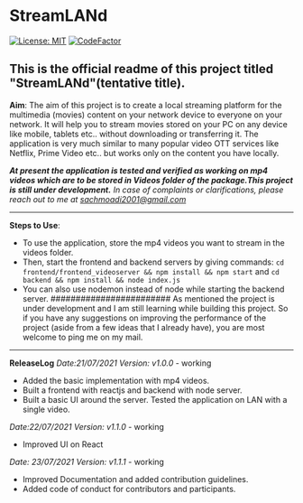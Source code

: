 # StreamLANd
[![License: MIT](https://img.shields.io/badge/License-MIT-yellow.svg)](https://opensource.org/licenses/MIT) [![CodeFactor](https://www.codefactor.io/repository/github/sachmo99/streamland/badge)](https://www.codefactor.io/repository/github/sachmo99/streamland)

## This is the official readme of this project titled "StreamLANd"(tentative title).

**Aim**: The aim of this project is to create a local streaming platform for the multimedia (movies) content on your network device to everyone on your network. It will help you to stream movies stored on your PC on any device like mobile, tablets etc.. without downloading or transferring it. The application is very much similar to many popular video OTT services like Netflix, Prime Video etc.. but works only on the content you have locally.

***At present the application is tested and verified as working on mp4 videos which are to be stored in Videos folder of the package.This project is still under development.***
*In case of complaints or clarifications, please reach out to me at sachmoadi2001@gmail.com*

---

**Steps to Use**:
- To use the application, store the mp4 videos you want to stream in the videos folder.
- Then, start the frontend and backend servers by giving commands: ```cd frontend/frontend_videoserver && npm install && npm start``` and ```cd backend && npm install && node index.js```
- You can also use nodemon instead of node while starting the backend server.
########################
As mentioned the project is under development and I am still learning while building this project. So if you have any suggestions on improving the performance of the project (aside from a few ideas that I already have), you are most welcome to ping me on my mail. 

---
**ReleaseLog**
*Date:21/07/2021*
*Version: v1.0.0* - working
- Added the basic implementation with mp4 videos.
- Built a frontend with reactjs and backend with node server.
- Built a basic UI around the server. Tested the application on LAN with a single video.  

*Date:22/07/2021*
*Version: v1.1.0* - working
- Improved UI on React

*Date: 23/07/2021*
*Version: v1.1.1* - working
- Improved Documentation and added contribution guidelines.
- Added code of conduct for contributors and participants.

